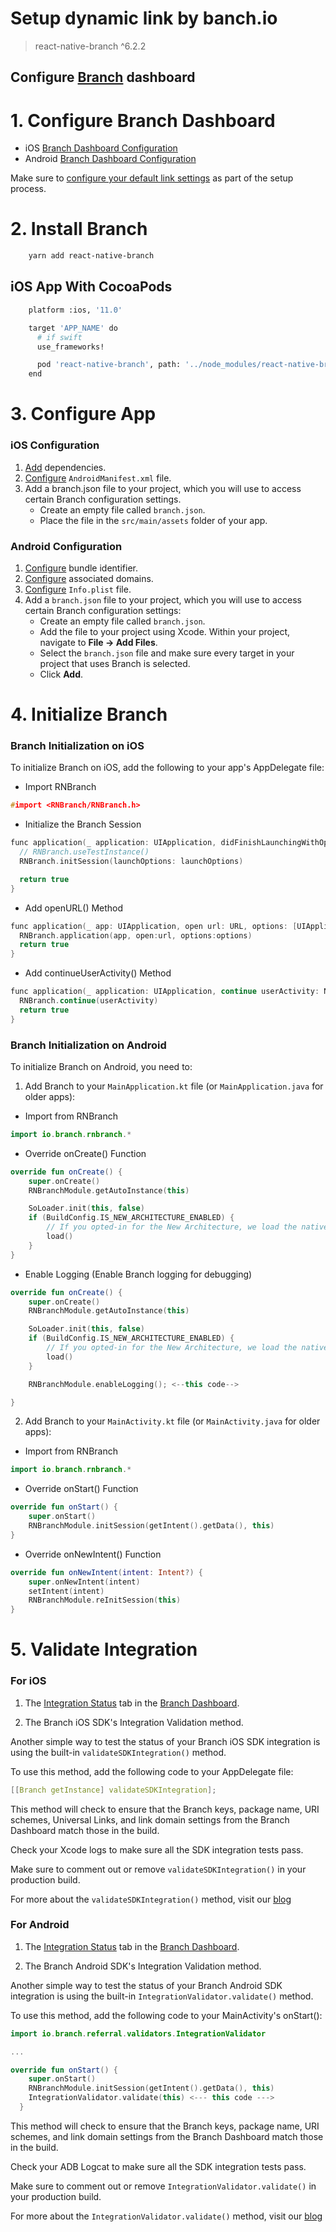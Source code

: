 # Setup dynamic link by banch.io

> react-native-branch ^6.2.2

## Configure [Branch](dashboard.branch.io) dashboard

# 1. Configure Branch Dashboard

- iOS [Branch Dashboard Configuration](https://help.branch.io/developers-hub/docs/ios-basic-integration#1-configure-branch-dashboard)
- Android [Branch Dashboard Configuration](https://help.branch.io/developers-hub/docs/android-basic-integration#1-configure-branch-dashboard)

Make sure to [configure your default link settings](https://help.branch.io/using-branch/docs/configure-default-link-behaviors) as part of the setup process.

# 2. Install Branch

```bash
    yarn add react-native-branch
```

## iOS App With CocoaPods

```bash
    platform :ios, '11.0'

    target 'APP_NAME' do
      # if swift
      use_frameworks!

      pod 'react-native-branch', path: '../node_modules/react-native-branch'
    end
```

# 3. Configure App

### iOS Configuration

1. [Add](https://help.branch.io/developers-hub/docs/android-basic-integration#3-add-dependencies) dependencies.
2. [Configure](https://help.branch.io/developers-hub/docs/android-basic-integration#3-add-dependencies) `AndroidManifest.xml` file.
3. Add a branch.json file to your project, which you will use to access certain Branch configuration settings.
   - Create an empty file called `branch.json`.
   - Place the file in the `src/main/assets` folder of your app.

### Android Configuration

1. [Configure](https://help.branch.io/developers-hub/docs/ios-basic-integration#2-configure-bundle-identifier) bundle identifier.
2. [Configure](https://help.branch.io/developers-hub/docs/ios-basic-integration#3-configure-associated-domains) associated domains.
3. [Configure](https://help.branch.io/developers-hub/docs/ios-basic-integration#4-configure-infoplist) `Info.plist` file.
4. Add a `branch.json` file to your project, which you will use to access certain Branch configuration settings:
   - Create an empty file called `branch.json`.
   - Add the file to your project using Xcode. Within your project, navigate to **File → Add Files**.
   - Select the `branch.json` file and make sure every target in your project that uses Branch is selected.
   - Click **Add**.

# 4. Initialize Branch

### Branch Initialization on iOS

To initialize Branch on iOS, add the following to your app's AppDelegate file:

- Import RNBranch

```c
#import <RNBranch/RNBranch.h>
```

- Initialize the Branch Session

```c
func application(_ application: UIApplication, didFinishLaunchingWithOptions: [UIApplicationLaunchOptionsKey: Any]?) -> Bool {
  // RNBranch.useTestInstance()
  RNBranch.initSession(launchOptions: launchOptions)

  return true
}
```

- Add openURL() Method

```c
func application(_ app: UIApplication, open url: URL, options: [UIApplicationOpenURLOptionsKey : Any] = [:]) -> Bool {
  RNBranch.application(app, open:url, options:options)
  return true
}
```

- Add continueUserActivity() Method

```c
func application(_ application: UIApplication, continue userActivity: NSUserActivity, restorationHandler: @escaping ([Any]?) -> Void) -> Bool {
  RNBranch.continue(userActivity)
  return true
}
```

### Branch Initialization on Android

To initialize Branch on Android, you need to:

1. Add Branch to your `MainApplication.kt` file (or `MainApplication.java` for older apps):

- Import from RNBranch

```kotlin
import io.branch.rnbranch.*
```

- Override onCreate() Function

```kotlin
override fun onCreate() {
    super.onCreate()
    RNBranchModule.getAutoInstance(this)

    SoLoader.init(this, false)
    if (BuildConfig.IS_NEW_ARCHITECTURE_ENABLED) {
        // If you opted-in for the New Architecture, we load the native entry point for this app
        load()
    }
}
```

- Enable Logging (Enable Branch logging for debugging)

```kotlin
override fun onCreate() {
    super.onCreate()
    RNBranchModule.getAutoInstance(this)

    SoLoader.init(this, false)
    if (BuildConfig.IS_NEW_ARCHITECTURE_ENABLED) {
        // If you opted-in for the New Architecture, we load the native entry point for this app
        load()
    }

    RNBranchModule.enableLogging(); <--this code-->

}
```

2. Add Branch to your `MainActivity.kt` file (or `MainActivity.java` for older apps):

- Import from RNBranch

```kotlin
import io.branch.rnbranch.*
```

- Override onStart() Function

```kotlin
override fun onStart() {
    super.onStart()
    RNBranchModule.initSession(getIntent().getData(), this)
}
```

- Override onNewIntent() Function

```kotlin
override fun onNewIntent(intent: Intent?) {
    super.onNewIntent(intent)
    setIntent(intent)
    RNBranchModule.reInitSession(this)
}
```

# 5. Validate Integration

### For iOS

1. The [Integration Status](https://help.branch.io/developers-hub/docs/ios-testing#integration-status-tab) tab in the [Branch Dashboard](https://dashboard.branch.io/integration?_gl=1*1re0ydv*_ga*MzU4MjkwNDEuMTcyNDA0MTg3OA..*_ga_KSDD8Y11CT*MTcyNTg3MjE4Ni4xMy4xLjE3MjU4NzUyMDIuNjAuMC4w).

2. The Branch iOS SDK's Integration Validation method.

Another simple way to test the status of your Branch iOS SDK integration is using the built-in `validateSDKIntegration()` method.

To use this method, add the following code to your AppDelegate file:

```c
[[Branch getInstance] validateSDKIntegration];
```

This method will check to ensure that the Branch keys, package name, URI schemes, Universal Links, and link domain settings from the Branch Dashboard match those in the build.

Check your Xcode logs to make sure all the SDK integration tests pass.

Make sure to comment out or remove `validateSDKIntegration()` in your production build.

For more about the `validateSDKIntegration()` method, visit our [blog](https://www.branch.io/resources/blog/how-to-validate-your-branch-mobile-sdk-integration/?_gl=1*12347gp*_ga*MzU4MjkwNDEuMTcyNDA0MTg3OA..*_ga_KSDD8Y11CT*MTcyNTg3MjE4Ni4xMy4xLjE3MjU4NzcyMDcuMzEuMC4w#:~:text=Step%202%3A%20Utilize%20Branch%E2%80%99s%20Integration%20Validator)

### For Android

1. The [Integration Status](https://help.branch.io/developers-hub/docs/ios-testing#integration-status-tab) tab in the [Branch Dashboard](https://dashboard.branch.io/integration?_gl=1*1re0ydv*_ga*MzU4MjkwNDEuMTcyNDA0MTg3OA..*_ga_KSDD8Y11CT*MTcyNTg3MjE4Ni4xMy4xLjE3MjU4NzUyMDIuNjAuMC4w).

2. The Branch Android SDK's Integration Validation method.

Another simple way to test the status of your Branch Android SDK integration is using the built-in `IntegrationValidator.validate()` method.

To use this method, add the following code to your MainActivity's onStart():

```kotlin
import io.branch.referral.validators.IntegrationValidator

...

override fun onStart() {
    super.onStart()
    RNBranchModule.initSession(getIntent().getData(), this)
    IntegrationValidator.validate(this) <--- this code --->
  }
```

This method will check to ensure that the Branch keys, package name, URI schemes, and link domain settings from the Branch Dashboard match those in the build.

Check your ADB Logcat to make sure all the SDK integration tests pass.

Make sure to comment out or remove `IntegrationValidator.validate()` in your production build.

For more about the `IntegrationValidator.validate()` method, visit our [blog](https://www.branch.io/resources/blog/how-to-validate-your-branch-mobile-sdk-integration/?_gl=1*12347gp*_ga*MzU4MjkwNDEuMTcyNDA0MTg3OA..*_ga_KSDD8Y11CT*MTcyNTg3MjE4Ni4xMy4xLjE3MjU4NzcyMDcuMzEuMC4w#:~:text=Step%202%3A%20Utilize%20Branch%E2%80%99s%20Integration%20Validator)
